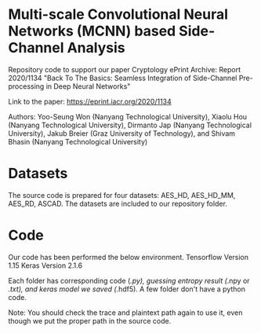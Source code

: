 # Multi-scale Convolutional Neural Networks (MCNN) based Side-Channel Analysis
Repository code to support our paper Cryptology ePrint Archive: Report 2020/1134 "Back To The Basics: Seamless Integration of Side-Channel Pre-processing in Deep Neural Networks"

Link to the paper: https://eprint.iacr.org/2020/1134

Authors: Yoo-Seung Won (Nanyang Technological University), Xiaolu Hou (Nanyang Technological University), Dirmanto Jap (Nanyang Technological University), Jakub Breier (Graz University of Technology), and Shivam Bhasin (Nanyang Technological University)

# Datasets
The source code is prepared for four datasets: AES_HD, AES_HD_MM, AES_RD, ASCAD.
The datasets are included to our repository folder.

# Code
Our code has been performed the below environment.
Tensorflow Version 1.15
Keras Version 2.1.6

Each folder has corresponding code (*.py), guessing entropy result (*.npy or *.txt), and keras model we saved (*.hdf5).
A few folder don't have a python code.

Note: You should check the trace and plaintext path again to use it, even though we put the proper path in the source code.
